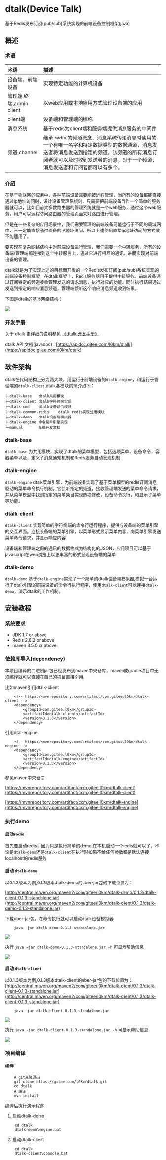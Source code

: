 # dtalk(Device Talk)
基于Redis发布订阅(pub/sub)系统实现的前端设备控制框架(java)

## 概述
### 术语

|术语|描述|
|:---------|:-----------------|
|设备端，前端设备|实现特定功能的计算机设备|
|管理端,终端,admin client|以web应用或本地应用方式管理设备端的应用|
|client端|设备端和管理端的统称|
|消息系统|基于redis为client端和服务端提供消息服务的中间件|
|频道,channel|继承 redis 的频道概念，消息系统传递消息时使用的一个有唯一名字和特定数据类型的数据通道，消息发送者将消息发送到指定的频道，该频道的所有消息订阅者就可以及时收到发送者的消息，对于一个频道，消息发送者和订阅者都可以有多个。|

### 介绍

在基于物联网的应用中，各种前端设备需要能被远程管理，当所有的设备都能直接通过ip地址访问时，设计设备管理系统时，只需要把前端设备当作一个简单的服务器就可以，比如目前大多数路由器的管理系统就是一个web服务，通过这个web服务，用户可以远程访问路由器的管理页面来对路由进行管理。

但是在一些复杂的应用场景中，我们需要管理的前端设备可能运行于不同的局域网中，不一定能直接通过设备的IP地址访问，所以上述使用直接ip地址访问的方式就不能适用了。

要实现在复杂网络结构中对前端设备进行管理，我们需要一个中转服务，所有的设备端/管理端都连接到这个中转服务上，通过它进行相互的通讯，进而实现对前端设备的管理。

dtalk就是为了实现上述的目标而开发的一个Redis发布订阅(pub/sub)系统实现的前端设备控制框架，在dtalk框架上，Redis服务器用于提供中转服务。前端设备通过订阅特定的频道接收管理发送的请求消息，执行对应的功能。同时执行结果通过发送到指定的响应消息频道，管理端侦听这个响应消息频道收到结果。

下图是dtalk的基本网络结构：

![](manual/images/network.png)

### 开发手册 


关于 dtalk 更详细的说明参见 [《dtalk 开发手册》](manual/MANUAL.md)

dtalk API 文档(javadoc) : [https://apidoc.gitee.com/l0km/dtalk](https://apidoc.gitee.com/l0km/dtalk)

## 软件架构

dtalk在代码结构上分为两大块，用运行于前端设备的`dtalk-engine`，和运行于管理端的`dtalk-client`,dtalk各模块的简介如下：

	├─dtalk-base   dtalk共用模块
	├─dtalk-client dtalk字符终端实现
	├─dtalk-cmd    dtalk设备命令模块
	├─dtalk-common-redis    dtalk redis实现公用模块
	├─dtalk-demo   dtalk设备端模拟器
	├─dtalk-engine 命令菜单引擎实现
	└─manual       系统开发文档

### dtalk-base

`dtalk-base` 为共用模块，实现了dtalk的菜单模型，包括选项菜单，设备命令，容器菜单以及，定义了消息通知机制和Redis服务自动发现机制

### dtalk-engine

`dtalk-engine` dtalk菜单引擎，为前端设备实现了基于菜单模型的redis订阅消息驱动的菜单命令执行机制，它侦听指定的频道，接收管理端发送的菜单命令请求，并从菜单模型中找到指定的菜单条目实现选项修改，设备命令执行，和显示子菜单等功能。

### dtalk-client

`dtalk-client` 实现简单的字符终端的命令行运行程序，提供与设备端的菜单引擎的交互界面。连接设备端的菜单引擎，以菜单形式显示菜单内容，向菜单引擎发送菜单命令请求，并显示响应内容

设备端和管理端之间的通讯的数据格式为结构化的JSON，应用项目可以基于javascript在web浏览上以更丰富的形式呈现设备端的菜单

### dtalk-demo

`dtalk-demo` 基于`dtalk-engine`实现了一个简单的dtalk设备端模拟器,模拟一台运行了dtalk引擎的前端设备的命令行执行程序，使用`dtalk-client`可以连接`dtalk-demo`，演示dtalk的工作机制。

## 安装教程

### 系统要求

- JDK 1.7 or above
- Redis 2.8.2 or above
- maven 3.5.0 or above

### 依赖库导入(dependency)

本项目编译的二进制jar包已经发布到maven中央仓库，maven或gradle项目中无须编译就可以直接在自己的项目直接引用.

比如maven引用dtalk-client

		<!-- https://mvnrepository.com/artifact/com.gitee.l0km/dtalk-client -->
		<dependency>
		    <groupId>com.gitee.l0km</groupId>
		    <artifactId>dtalk-client</artifactId>
		    <version>0.1.3</version>
		</dependency>

引用dtal-engine

		<!-- https://mvnrepository.com/artifact/com.gitee.l0km/dtalk-engine -->
		<dependency>
		    <groupId>com.gitee.l0km</groupId>
		    <artifactId>dtalk-engine</artifactId>
		    <version>0.1.3</version>
		</dependency>



参见maven中央仓库 

[https://mvnrepository.com/artifact/com.gitee.l0km/dtalk-client](https://mvnrepository.com/artifact/com.gitee.l0km/dtalk-client)


[https://mvnrepository.com/artifact/com.gitee.l0km/dtalk-engine](https://mvnrepository.com/artifact/com.gitee.l0km/dtalk-engine)

### 执行demo

#### 启动redis
首先要启动redis，因为只是执行简单的demo,在本机启动一个redis就可以了，不论是`dtalk-demo`还是`dtalk-client`在执行时如果不给任何参数都是默认连接localhost的redis服务

#### 启动 `dtalk-demo`

以0.1.3版本为例,0.1.3版本dtalk-demo的uber-jar包的下载位置为：

[http://central.maven.org/maven2/com/gitee/l0km/dtalk-demo/0.1.3/dtalk-client-0.1.3-standalone.jar](http://central.maven.org/maven2/com/gitee/l0km/dtalk-client/0.1.3/dtalk-demo-0.1.3-standalone.jar)

下载uber-jar包，在命令执行就可以启动dtalk设备模拟器

		java -jar dtalk-demo-0.1.3-standalone.jar
	
![](manual/images/engine.png)

执行 `java -jar dtalk-demo-0.1.3-standalone.jar -h` 可显示帮助信息

![](manual/images/engine02.png)
#### 启动 `dtalk-client`

以0.1.3版本为例,0.1.3版本dtalk-client的uber-jar包的下载位置为：
[http://central.maven.org/maven2/com/gitee/l0km/dtalk-client/0.1.3/dtalk-client-0.1.3-standalone.jar](http://central.maven.org/maven2/com/gitee/l0km/dtalk-client/0.1.3/dtalk-client-0.1.3-standalone.jar)

		java -jar dtalk-client-0.1.3-standalone.jar

![](manual/images/console.png)

执行 `java -jar dtalk-client-0.1.3-standalone.jar -h` 可显示帮助信息

![](manual/images/console02.png)


### 项目编译

#### 编译

    	# git克隆源码
    	git clone https://gitee.com/l0km/dtalk.git
    	cd dtalk
    	# 编译
    	mvn install

编译后执行演示程序

1. 启动dtalk-demo

    	cd dtalk
    	dtalk-demo\engine.bat

2. 启动dtalk-client

    	cd dtalk
    	dtalk-client\console.bat



